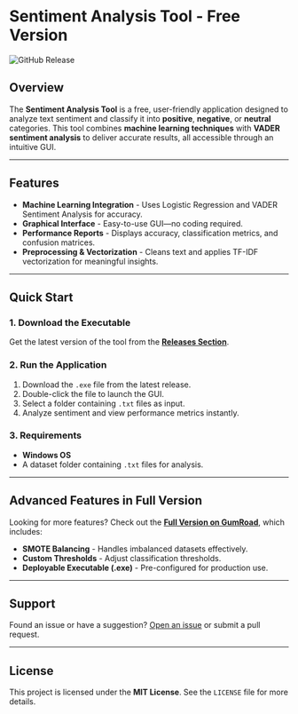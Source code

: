 # Sentiment Analysis Tool - Free Version

![GitHub Release]([https://img.shields.io/github/v/release/AxelBcr/Sentiment-Analysis-Tool?label=Latest%20Release](https://github.com/AxelBcr/Sentiment-Analysis-Tool/releases/tag/sentimental-analysis))

## Overview
The **Sentiment Analysis Tool** is a free, user-friendly application designed to analyze text sentiment and classify it into **positive**, **negative**, or **neutral** categories. This tool combines **machine learning techniques** with **VADER sentiment analysis** to deliver accurate results, all accessible through an intuitive GUI.

---

## Features
- **Machine Learning Integration** - Uses Logistic Regression and VADER Sentiment Analysis for accuracy.
- **Graphical Interface** - Easy-to-use GUI—no coding required.
- **Performance Reports** - Displays accuracy, classification metrics, and confusion matrices.
- **Preprocessing & Vectorization** - Cleans text and applies TF-IDF vectorization for meaningful insights.

---

## Quick Start
### 1. Download the Executable
Get the latest version of the tool from the **[Releases Section](https://github.com/AxelBcr/Sentiment-Analysis-Tool/releases)**.

### 2. Run the Application
1. Download the `.exe` file from the latest release.
2. Double-click the file to launch the GUI.
3. Select a folder containing `.txt` files as input.
4. Analyze sentiment and view performance metrics instantly.

### 3. Requirements
- **Windows OS**
- A dataset folder containing `.txt` files for analysis.

---

## Advanced Features in Full Version
Looking for more features? Check out the **[Full Version on GumRoad](https://example-link.com)**, which includes:
- **SMOTE Balancing** - Handles imbalanced datasets effectively.
- **Custom Thresholds** - Adjust classification thresholds.
- **Deployable Executable (.exe)** - Pre-configured for production use.

---

## Support
Found an issue or have a suggestion? [Open an issue](https://github.com/AxelBcr/Sentiment-Analysis-Tool/issues) or submit a pull request.

---

## License
This project is licensed under the **MIT License**. See the `LICENSE` file for more details.
